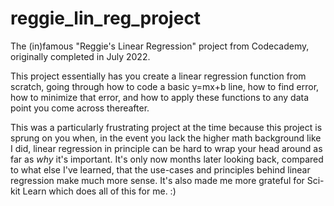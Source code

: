# reggie_lin_reg_project
The (in)famous "Reggie's Linear Regression" project from Codecademy, originally completed in July 2022.

This project essentially has you create a linear regression function from scratch, going through how to code a basic y=mx+b line, how to find error, how to minimize that error, and how to apply these functions to any data point you come across thereafter.

This was a particularly frustrating project at the time because this project is sprung on you when, in the event you lack the higher math background like I did, linear regression in principle can be hard to wrap your head around as far as *why* it's important. It's only now months later looking back, compared to what else I've learned, that the use-cases and principles behind linear regression make much more sense. It's also made me more grateful for Sci-kit Learn which does all of this for me. :) 
